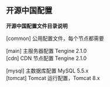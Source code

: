 ## 开源中国配置

**开源中国配置文件目录说明**

[common] 公用配置文件，每个节点都需要  

[main] 主服务器配置  Tengine 2.1.0  
[cdn] CDN 节点配置   Tengine 2.1.0  

[mysql] 主数据库配置  MySQL 5.5.x  
[tomcat] Tomcat 运行配置，Tomcat 8.x